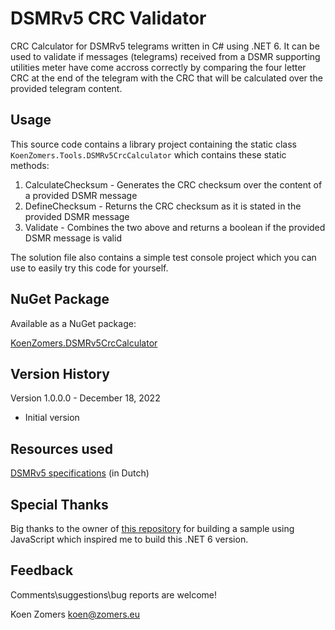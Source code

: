 # DSMRv5 CRC Validator

CRC Calculator for DSMRv5 telegrams written in C# using .NET 6. It can be used to validate if messages (telegrams) received from a DSMR supporting utilities meter have come accross correctly by comparing the four letter CRC at the end of the telegram with the CRC that will be calculated over the provided telegram content.

## Usage

This source code contains a library project containing the static class `KoenZomers.Tools.DSMRv5CrcCalculator` which contains these static methods:

1. CalculateChecksum - Generates the CRC checksum over the content of a provided DSMR message
1. DefineChecksum - Returns the CRC checksum as it is stated in the provided DSMR message
1. Validate - Combines the two above and returns a boolean if the provided DSMR message is valid

The solution file also contains a simple test console project which you can use to easily try this code for yourself.

## NuGet Package

Available as a NuGet package:

[KoenZomers.DSMRv5CrcCalculator](https://www.nuget.org/packages/KoenZomers.DSMRv5CrcCalculator)

## Version History

Version 1.0.0.0 - December 18, 2022

- Initial version

## Resources used

[DSMRv5 specifications](https://www.netbeheernederland.nl/_upload/Files/Slimme_meter_15_a727fce1f1.pdf) (in Dutch)

## Special Thanks

Big thanks to the owner of [this repository](https://github.com/jeroen13/p1-smart-meter-crc16) for building a sample using JavaScript which inspired me to build this .NET 6 version.

## Feedback

Comments\suggestions\bug reports are welcome!

Koen Zomers
koen@zomers.eu
